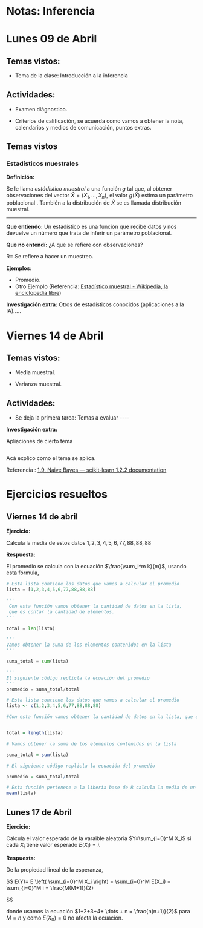 # Notas: Inferencia

# Lunes 09 de Abril

## Temas vistos:

- Tema de la clase: Introducción a la inferencia

## Actividades:

- Examen diágnostico.

- Criterios de calificación, se acuerda como vamos a obtener la nota, calendarios y medios de comunicación, puntos extras.

## Temas vistos

### Estadísticos muestrales

**Definición:**

Se le llama *estádistico muestral* a una función $g$ tal que, al obtener observaciones del vector $\hat{X}=(X_1, \dots , X_n)$, el valor $g(\hat{X})$ estima un parámetro poblacional . También a la distribución de $\hat{X}$ se es llamada distribución muestral.

***

**Que entiendo:** Un estadístico es una función que recibe datos y nos devuelve un número que trata de inferir un parámetro poblacional.

**Que no entendí:** ¿A que se refiere con observaciones?

R= Se refiere a hacer un muestreo. 

**Ejemplos:** 

- Promedio. 
- Otro Ejemplo (Referencia: [Estadístico muestral - Wikipedia, la enciclopedia libre](https://es.wikipedia.org/wiki/Estad%C3%ADstico_muestral)) 

**Investigación extra:** Otros de estadísticos conocidos (aplicaciones a la IA).....

# Viernes 14 de Abril

## Temas vistos:

- Media muestral.

- Varianza muestral. 

## Actividades:

- Se deja la primera tarea: Temas a evaluar ----

**Investigación extra:**

Apliaciones de cierto tema 

<img title="" src="file:///home/jos/Imágenes/2023-04-10-00-28-30-Captura%20de%20pantalla%20de%202023-04-09%2023-23-19.png" alt="" data-align="center">

Acá explico como el tema se aplica. 

Referencia : [1.9. Naive Bayes &mdash; scikit-learn 1.2.2 documentation](https://scikit-learn.org/stable/modules/naive_bayes.html)

# Ejercicios resueltos

## Viernes 14 de abril

**Ejercicio:** 

Calcula la media de estos datos $1,2,3,4,5,6,77,88,88,88$

**Respuesta:**

El promedio se calcula con la ecuación $\frac{\sum_i^m k}{m}$, usando esta fórmula,

```python
# Esta lista contiene los datos que vamos a calcular el promedio
lista = [1,2,3,4,5,6,77,88,88,88]

'''
 Con esta función vamos obtener la cantidad de datos en la lista,
 que es contar la cantidad de elementos.
'''

total = len(lista)

'''
Vamos obtener la suma de los elementos contenidos en la lista
'''

suma_total = sum(lista)

'''
El siguiente código replicla la ecuación del promedio
'''
promedio = suma_total/total
```

```R
# Esta lista contiene los datos que vamos a calcular el promedio
lista <- c(1,2,3,4,5,6,77,88,88,88)

#Con esta función vamos obtener la cantidad de datos en la lista, que es contar la cantidad de elementos.


total = length(lista)

# Vamos obtener la suma de los elementos contenidos en la lista

suma_total = sum(lista)

# El siguiente código replicla la ecuación del promedio

promedio = suma_total/total

# Esta función pertenece a la liberia base de R calcula la media de un vector
mean(lista)
```

## Lunes 17 de Abril

**Ejercicio:**

Calcula el valor esperado de la varaible aleatoria $Y=\sum_{i=0}^M X_i$ si cada $X_i$ tiene valor esperado $E(X_i)=i$.

**Respuesta:**

De la propiedad lineal de la esperanza,

$$
E(Y)= E \left( \sum_{i=0}^M X_i \right) = \sum_{i=0}^M E(X_i)  = \sum_{i=0}^M i = \frac{M(M+1)}{2}

$$

donde usamos la ecuación $1+2+3+4+ \dots + n = \frac{n(n+1)}{2}$ para $M=n$ y como $E(X_0)=0$ no afecta la ecuación. 
